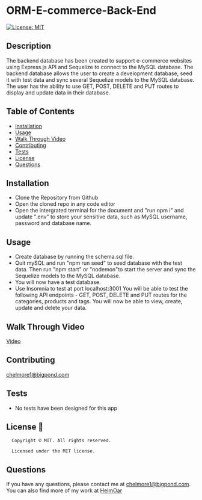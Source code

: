 # ORM-E-commerce-Back-End

  [![License: MIT](https://img.shields.io/badge/License-MIT-yellow.svg)](https://opensource.org/licenses/MIT)


## Description
The backend database has been created to support e-commerce websites using Express.js API and Sequelize to connect to the MySQL database. The backend database allows the user to create a development database, seed it with test data and sync several Sequelize models to the MySQL database. The user has the ability to use GET, POST, DELETE and PUT routes to display and update data in their database. 


## Table of Contents
- [Installation](#installation)
- [Usage](#usage)
- [Walk Through Video](#walkThrough)
- [Contributing](#contributing)
- [Tests](#tests)
- [License](#license)
- [Questions](#questions)

## Installation
- Clone the Repository from Github
- Open the cloned repo in any code editor
- Open the intergrated terminal for the document and "run npm i" and update ".env" to store your sensitive data, such as MySQL username, password and database name. 


## Usage
- Create database by running the schema.sql file. 
- Quit mySQL and run "npm run seed" to seed database with the test data. Then run "npm start" or "nodemon"to start the server and sync the Sequelize models to the MySQL database.
- You will now have a test database.
- Use Insomnia to test at port localhost:3001 You will be able to test the following API endpoints - GET, POST, DELETE and PUT routes for the categories, products and tags. You will now be able to view, create, update and delete your data. 


## Walk Through Video

[Video](https://you)

## Contributing
chelmore1@bigpond.com

## Tests
- No tests have been designed for this app

## License 📛
      Copyright © MIT. All rights reserved. 
      
      Licensed under the MIT license.

## Questions
If you have any questions, please contact me at chelmore1@bigpond.com.
You can also find more of my work at [HelmOar](https://github.com/HelmOar/)


